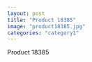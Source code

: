 ```yaml
---
layout: post
title: "Product 18385"
image: "product18385.jpg"
categories: "category1"
---
```

Product 18385
